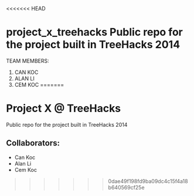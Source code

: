 <<<<<<< HEAD
# project_x_treehacks Public repo for the project built in TreeHacks 2014


TEAM MEMBERS:
1) CAN KOC
2) ALAN LI
3) CEM KOC
=======
# Project X @ TreeHacks
Public repo for the project built in TreeHacks 2014

Collaborators:
-------------
* Can Koc
* Alan Li
* Cem Koc
>>>>>>> 0dae49f198fd9ba09dc4c15f4a18b640569cf25e
